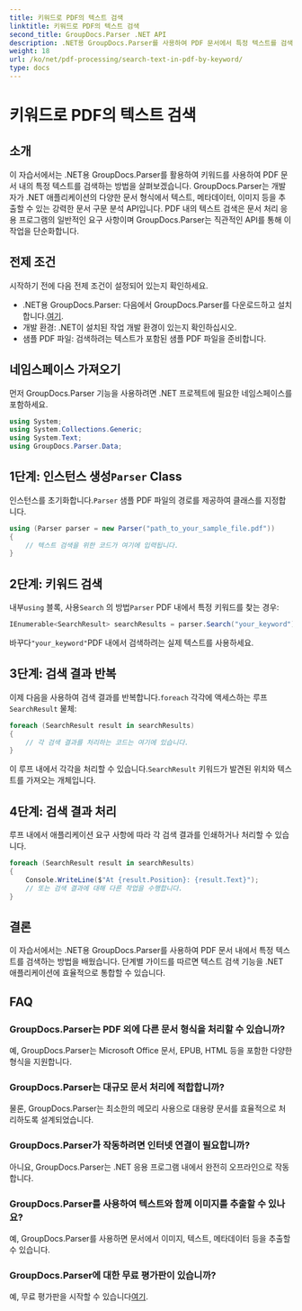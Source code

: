 ```yaml
---
title: 키워드로 PDF의 텍스트 검색
linktitle: 키워드로 PDF의 텍스트 검색
second_title: GroupDocs.Parser .NET API
description: .NET용 GroupDocs.Parser를 사용하여 PDF 문서에서 특정 텍스트를 검색하는 방법을 알아보세요. 강력한 텍스트 검색 기능을 .NET에 효율적으로 통합하세요.
weight: 18
url: /ko/net/pdf-processing/search-text-in-pdf-by-keyword/
type: docs
---
```

# 키워드로 PDF의 텍스트 검색

## 소개
이 자습서에서는 .NET용 GroupDocs.Parser를 활용하여 키워드를 사용하여 PDF 문서 내의 특정 텍스트를 검색하는 방법을 살펴보겠습니다. GroupDocs.Parser는 개발자가 .NET 애플리케이션의 다양한 문서 형식에서 텍스트, 메타데이터, 이미지 등을 추출할 수 있는 강력한 문서 구문 분석 API입니다. PDF 내의 텍스트 검색은 문서 처리 응용 프로그램의 일반적인 요구 사항이며 GroupDocs.Parser는 직관적인 API를 통해 이 작업을 단순화합니다.
## 전제 조건
시작하기 전에 다음 전제 조건이 설정되어 있는지 확인하세요.
-  .NET용 GroupDocs.Parser: 다음에서 GroupDocs.Parser를 다운로드하고 설치합니다.[여기](https://releases.groupdocs.com/parser/net/).
- 개발 환경: .NET이 설치된 작업 개발 환경이 있는지 확인하십시오.
- 샘플 PDF 파일: 검색하려는 텍스트가 포함된 샘플 PDF 파일을 준비합니다.

## 네임스페이스 가져오기
먼저 GroupDocs.Parser 기능을 사용하려면 .NET 프로젝트에 필요한 네임스페이스를 포함하세요.
```csharp
using System;
using System.Collections.Generic;
using System.Text;
using GroupDocs.Parser.Data;
```
##  1단계: 인스턴스 생성`Parser` Class
 인스턴스를 초기화합니다.`Parser` 샘플 PDF 파일의 경로를 제공하여 클래스를 지정합니다.
```csharp
using (Parser parser = new Parser("path_to_your_sample_file.pdf"))
{
    // 텍스트 검색을 위한 코드가 여기에 입력됩니다.
}
```
## 2단계: 키워드 검색
 내부`using` 블록, 사용`Search` 의 방법`Parser` PDF 내에서 특정 키워드를 찾는 경우:
```csharp
IEnumerable<SearchResult> searchResults = parser.Search("your_keyword");
```
 바꾸다`"your_keyword"`PDF 내에서 검색하려는 실제 텍스트를 사용하세요.
## 3단계: 검색 결과 반복
 이제 다음을 사용하여 검색 결과를 반복합니다.`foreach` 각각에 액세스하는 루프`SearchResult` 물체:
```csharp
foreach (SearchResult result in searchResults)
{
    // 각 검색 결과를 처리하는 코드는 여기에 있습니다.
}
```
 이 루프 내에서 각각을 처리할 수 있습니다.`SearchResult` 키워드가 발견된 위치와 텍스트를 가져오는 개체입니다.
## 4단계: 검색 결과 처리
루프 내에서 애플리케이션 요구 사항에 따라 각 검색 결과를 인쇄하거나 처리할 수 있습니다.
```csharp
foreach (SearchResult result in searchResults)
{
    Console.WriteLine($"At {result.Position}: {result.Text}");
    // 또는 검색 결과에 대해 다른 작업을 수행합니다.
}
```

## 결론
이 자습서에서는 .NET용 GroupDocs.Parser를 사용하여 PDF 문서 내에서 특정 텍스트를 검색하는 방법을 배웠습니다. 단계별 가이드를 따르면 텍스트 검색 기능을 .NET 애플리케이션에 효율적으로 통합할 수 있습니다.

## FAQ
### GroupDocs.Parser는 PDF 외에 다른 문서 형식을 처리할 수 있습니까?
예, GroupDocs.Parser는 Microsoft Office 문서, EPUB, HTML 등을 포함한 다양한 형식을 지원합니다.
### GroupDocs.Parser는 대규모 문서 처리에 적합합니까?
물론, GroupDocs.Parser는 최소한의 메모리 사용으로 대용량 문서를 효율적으로 처리하도록 설계되었습니다.
### GroupDocs.Parser가 작동하려면 인터넷 연결이 필요합니까?
아니요, GroupDocs.Parser는 .NET 응용 프로그램 내에서 완전히 오프라인으로 작동합니다.
### GroupDocs.Parser를 사용하여 텍스트와 함께 이미지를 추출할 수 있나요?
예, GroupDocs.Parser를 사용하면 문서에서 이미지, 텍스트, 메타데이터 등을 추출할 수 있습니다.
### GroupDocs.Parser에 대한 무료 평가판이 있습니까?
 예, 무료 평가판을 시작할 수 있습니다[여기](https://releases.groupdocs.com/).